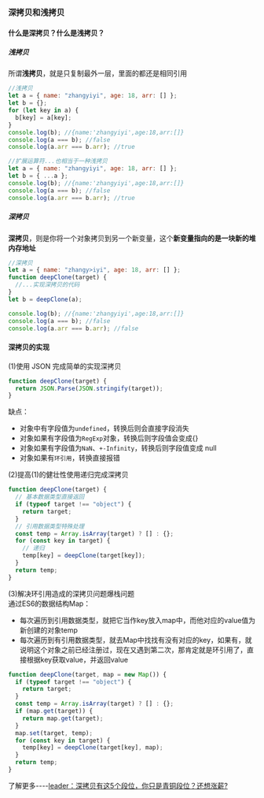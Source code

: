 ### 深拷贝和浅拷贝

#### 什么是深拷贝？什么是浅拷贝？

##### 浅拷贝

所谓**浅拷贝**，就是只复制最外一层，里面的都还是相同引用

```js
//浅拷贝
let a = { name: "zhangyiyi", age: 18, arr: [] };
let b = {};
for (let key in a) {
  b[key] = a[key];
}
console.log(b); //{name:'zhangyiyi',age:18,arr:[]}
console.log(a === b); //false
console.log(a.arr === b.arr); //true
```

```js
//扩展运算符...也相当于一种浅拷贝
let a = { name: "zhangyiyi", age: 18, arr: [] };
let b = { ...a };
console.log(b); //{name:'zhangyiyi',age:18,arr:[]}
console.log(a === b); //false
console.log(a.arr === b.arr); //true
```

##### 深拷贝

**深拷贝**，则是你将一个对象拷贝到另一个新变量，这个**新变量指向的是一块新的堆内存地址**

```js
//深拷贝
let a = { name: "zhangy>iyi", age: 18, arr: [] };
function deepClone(target) {
  //...实现深拷贝的代码
}
let b = deepClone(a);

console.log(b); //{name:'zhangyiyi',age:18,arr:[]}
console.log(a === b); //false
console.log(a.arr === b.arr); //false
```

#### 深拷贝的实现

(1)使用 JSON 完成简单的实现深拷贝

```js
function deepClone(target) {
  return JSON.Parse(JSON.stringify(target));
}
```

缺点：

- 对象中有字段值为`undefined`，转换后则会直接字段消失
- 对象如果有字段值为`RegExp`对象，转换后则字段值会变成{}
- 对象如果有字段值为`NaN`、`+-Infinity`，转换后则字段值变成 null
- 对象如果有`环引用`，转换直接报错

(2)提高(1)的健壮性使用递归完成深拷贝

```js
function deepClone(target) {
  // 基本数据类型直接返回
  if (typeof target !== "object") {
    return target;
  }
  // 引用数据类型特殊处理
  const temp = Array.isArray(target) ? [] : {};
  for (const key in target) {
    // 递归
    temp[key] = deepClone(target[key]);
  }
  return temp;
}
```

(3)解决环引用造成的深拷贝问题爆栈问题  
通过ES6的数据结构Map：
- 每次遍历到引用数据类型，就把它当作key放入map中，而他对应的value值为新创建的对象temp
- 每次遍历到有引用数据类型，就去Map中找找有没有对应的key，如果有，就说明这个对象之前已经注册过，现在又遇到第二次，那肯定就是环引用了，直接根据key获取value，并返回value
```js
function deepClone(target, map = new Map()) {
  if (typeof target !== "object") {
    return target;
  }
  const temp = Array.isArray(target) ? [] : {};
  if (map.get(target)) {
    return map.get(target);
  }
  map.set(target, temp);
  for (const key in target) {
    temp[key] = deepClone(target[key], map);
  }
  return temp;
}
```
了解更多----[leader：深拷贝有这5个段位，你只是青铜段位？还想涨薪?](https://juejin.cn/post/7017991655009566728)